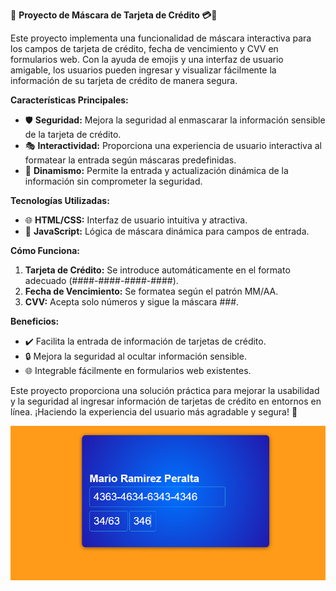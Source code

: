 🚀 **Proyecto de Máscara de Tarjeta de Crédito 💳🔐**

Este proyecto implementa una funcionalidad de máscara interactiva para los campos de tarjeta de crédito, fecha de vencimiento y CVV en formularios web. Con la ayuda de emojis y una interfaz de usuario amigable, los usuarios pueden ingresar y visualizar fácilmente la información de su tarjeta de crédito de manera segura.

**Características Principales:**
- 🛡️ **Seguridad:** Mejora la seguridad al enmascarar la información sensible de la tarjeta de crédito.
- 🎭 **Interactividad:** Proporciona una experiencia de usuario interactiva al formatear la entrada según máscaras predefinidas.
- 🔄 **Dinamismo:** Permite la entrada y actualización dinámica de la información sin comprometer la seguridad.

**Tecnologías Utilizadas:**
- 🌐 **HTML/CSS:** Interfaz de usuario intuitiva y atractiva.
- 🚀 **JavaScript:** Lógica de máscara dinámica para campos de entrada.
  
**Cómo Funciona:**
1. **Tarjeta de Crédito:** Se introduce automáticamente en el formato adecuado (####-####-####-####).
2. **Fecha de Vencimiento:** Se formatea según el patrón MM/AA.
3. **CVV:** Acepta solo números y sigue la máscara ###.

**Beneficios:**
- ✔️ Facilita la entrada de información de tarjetas de crédito.
- 🔒 Mejora la seguridad al ocultar información sensible.
- 🌐 Integrable fácilmente en formularios web existentes.

Este proyecto proporciona una solución práctica para mejorar la usabilidad y la seguridad al ingresar información de tarjetas de crédito en entornos en línea. ¡Haciendo la experiencia del usuario más agradable y segura! 🌟

<img src="images\Capture.PNG" alt="interfaz de ussuario">